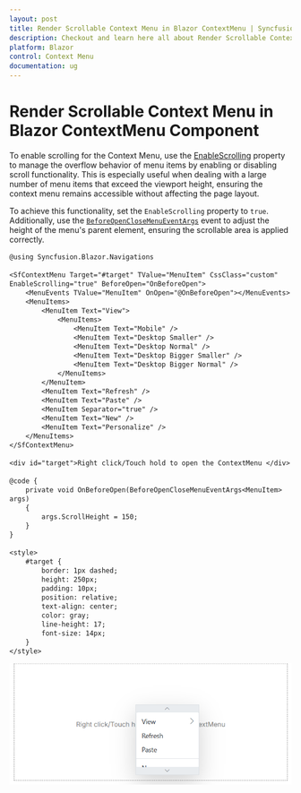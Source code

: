 ```yaml
---
layout: post
title: Render Scrollable Context Menu in Blazor ContextMenu | Syncfusion
description: Checkout and learn here all about Render Scrollable Context Menu in Syncfusion Blazor ContextMenu component and more.
platform: Blazor
control: Context Menu
documentation: ug
---
```


# Render Scrollable Context Menu in Blazor ContextMenu Component

To enable scrolling for the Context Menu, use the [EnableScrolling](https://help.syncfusion.com/cr/blazor/Syncfusion.Blazor.Navigations.SfContextMenu-1.html#Syncfusion_Blazor_Navigations_SfContextMenu_1_EnableScrolling) property to manage the overflow behavior of menu items by enabling or disabling scroll functionality. This is especially useful when dealing with a large number of menu items that exceed the viewport height, ensuring the context menu remains accessible without affecting the page layout.

To achieve this functionality, set the `EnableScrolling` property to `true`. Additionally, use the [`BeforeOpenCloseMenuEventArgs`](https://help.syncfusion.com/cr/blazor/Syncfusion.Blazor.Navigations.MenuEvents-1.html#Syncfusion_Blazor_Navigations_MenuEvents_1_BeforeOpenCloseMenuEventArg.html) event to adjust the height of the menu's parent element, ensuring the scrollable area is applied correctly.

```cshtml
@using Syncfusion.Blazor.Navigations

<SfContextMenu Target="#target" TValue="MenuItem" CssClass="custom" EnableScrolling="true" BeforeOpen="OnBeforeOpen">
    <MenuEvents TValue="MenuItem" OnOpen="@OnBeforeOpen"></MenuEvents>
    <MenuItems>
        <MenuItem Text="View">
            <MenuItems>
                <MenuItem Text="Mobile" />
                <MenuItem Text="Desktop Smaller" />
                <MenuItem Text="Desktop Normal" />
                <MenuItem Text="Desktop Bigger Smaller" />
                <MenuItem Text="Desktop Bigger Normal" />
            </MenuItems>
        </MenuItem>
        <MenuItem Text="Refresh" />
        <MenuItem Text="Paste" />
        <MenuItem Separator="true" />
        <MenuItem Text="New" />
        <MenuItem Text="Personalize" />
    </MenuItems>
</SfContextMenu>

<div id="target">Right click/Touch hold to open the ContextMenu </div>

@code {
    private void OnBeforeOpen(BeforeOpenCloseMenuEventArgs<MenuItem> args)
    {
        args.ScrollHeight = 150;
    }
}

<style>
    #target {
        border: 1px dashed;
        height: 250px;
        padding: 10px;
        position: relative;
        text-align: center;
        color: gray;
        line-height: 17;
        font-size: 14px;
    }
</style>

```

![Blazor ContextMenu with Scroller Support](./../images/blazor-contextmenu-scroller.png)